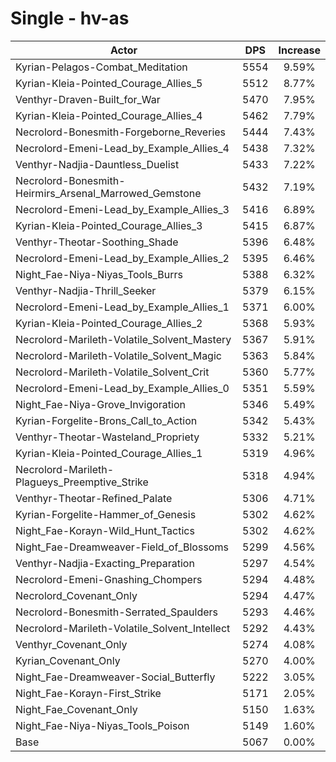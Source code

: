 # Single - hv-as
| Actor | DPS | Increase |
|---|:---:|:---:|
|Kyrian-Pelagos-Combat_Meditation|5554|9.59%|
|Kyrian-Kleia-Pointed_Courage_Allies_5|5512|8.77%|
|Venthyr-Draven-Built_for_War|5470|7.95%|
|Kyrian-Kleia-Pointed_Courage_Allies_4|5462|7.79%|
|Necrolord-Bonesmith-Forgeborne_Reveries|5444|7.43%|
|Necrolord-Emeni-Lead_by_Example_Allies_4|5438|7.32%|
|Venthyr-Nadjia-Dauntless_Duelist|5433|7.22%|
|Necrolord-Bonesmith-Heirmirs_Arsenal_Marrowed_Gemstone|5432|7.19%|
|Necrolord-Emeni-Lead_by_Example_Allies_3|5416|6.89%|
|Kyrian-Kleia-Pointed_Courage_Allies_3|5415|6.87%|
|Venthyr-Theotar-Soothing_Shade|5396|6.48%|
|Necrolord-Emeni-Lead_by_Example_Allies_2|5395|6.46%|
|Night_Fae-Niya-Niyas_Tools_Burrs|5388|6.32%|
|Venthyr-Nadjia-Thrill_Seeker|5379|6.15%|
|Necrolord-Emeni-Lead_by_Example_Allies_1|5371|6.00%|
|Kyrian-Kleia-Pointed_Courage_Allies_2|5368|5.93%|
|Necrolord-Marileth-Volatile_Solvent_Mastery|5367|5.91%|
|Necrolord-Marileth-Volatile_Solvent_Magic|5363|5.84%|
|Necrolord-Marileth-Volatile_Solvent_Crit|5360|5.77%|
|Necrolord-Emeni-Lead_by_Example_Allies_0|5351|5.59%|
|Night_Fae-Niya-Grove_Invigoration|5346|5.49%|
|Kyrian-Forgelite-Brons_Call_to_Action|5342|5.43%|
|Venthyr-Theotar-Wasteland_Propriety|5332|5.21%|
|Kyrian-Kleia-Pointed_Courage_Allies_1|5319|4.96%|
|Necrolord-Marileth-Plagueys_Preemptive_Strike|5318|4.94%|
|Venthyr-Theotar-Refined_Palate|5306|4.71%|
|Kyrian-Forgelite-Hammer_of_Genesis|5302|4.62%|
|Night_Fae-Korayn-Wild_Hunt_Tactics|5302|4.62%|
|Night_Fae-Dreamweaver-Field_of_Blossoms|5299|4.56%|
|Venthyr-Nadjia-Exacting_Preparation|5297|4.54%|
|Necrolord-Emeni-Gnashing_Chompers|5294|4.48%|
|Necrolord_Covenant_Only|5294|4.47%|
|Necrolord-Bonesmith-Serrated_Spaulders|5293|4.46%|
|Necrolord-Marileth-Volatile_Solvent_Intellect|5292|4.43%|
|Venthyr_Covenant_Only|5274|4.08%|
|Kyrian_Covenant_Only|5270|4.00%|
|Night_Fae-Dreamweaver-Social_Butterfly|5222|3.05%|
|Night_Fae-Korayn-First_Strike|5171|2.05%|
|Night_Fae_Covenant_Only|5150|1.63%|
|Night_Fae-Niya-Niyas_Tools_Poison|5149|1.60%|
|Base|5067|0.00%|
